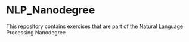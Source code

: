 # NLP_Nanodegree
This repository contains exercises that are part of the Natural Language Processing Nanodegree
